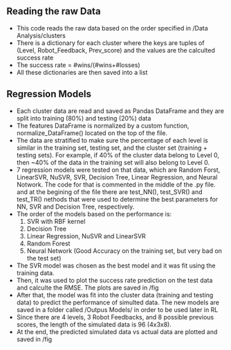## Reading the raw Data
- This code reads the raw data based on the order specified in /Data Analysis/clusters
- There is a dictionary for each cluster where the keys are tuples of (Level, Robot_Feedback, Prev_score) and the values are the calculted success rate
- The success rate =  #wins/(#wins+#losses)
- All these dictionaries are then saved into a list


## Regression Models
- Each cluster data are read and saved as Pandas DataFrame and they are split into training (80%) and testing (20%) data
- The features DataFrame is normalized by a custom function, normalize_DataFrame() located on the top of the file.
- The data are stratified to make sure the percentage of each level is similar in the training set, testing set, and the cluster set (training + testing sets). For example, if 40% of the cluster data belong to Level 0, then ~40% of the data in the training set will also belong to Level 0.
- 7 regression models were tested on that data, which are Random Forst, LinearSVR, NuSVR, SVR, Decision Tree, Linear Regression, and Neural Notwork. The code for that is commented in the middle of the .py file. and at the begining of the  file there are test_NN(), test_SVR() and test_TR() nethods that were used to determine the best parameters for NN, SVR and Decision Tree, respectively.
- The order of the models based on the performance is:
	1. SVR with RBF kernel
	2. Decision Tree
	2. Linear Regression, NuSVR and LinearSVR
	4. Random Forest
	5. Neural Network (Good Accuracy on the training set, but very bad on the test set)
- The SVR model was chosen as the best model and it was fit using the training data.
- Then, it was used to plot the success rate prediction on the test data and calculte the RMSE. The plots are saved in /fig
- After that, the model was fit into the cluster data (training and testing data) to predict the performance of simulted data. The new models are saved in a folder called /Outpus Models/ in order to be used later in RL
- Since there are 4 levels, 3 Robot Feedbacks, and 8 possible previous scores, the length of the simulated data is 96 (4x3x8).
- At the end, the predicted simulated data vs actual data are plotted and saved in /fig